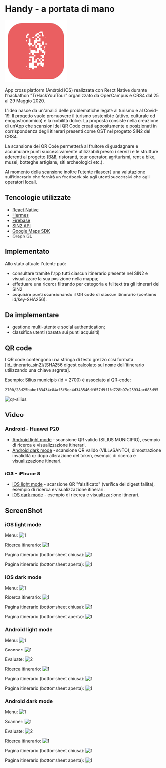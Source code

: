 # Handy - a portata di mano

![alt text](https://raw.githubusercontent.com/marinimau/Handy/master/icon%20(2).png)

App cross platform (Android iOS) realizzata con React Native durante l'hackathon "TrHackYourTour" organizzato da OpenCampus e CRS4 dal 25 al 29 Maggio 2020.

L'idea nasce da un'analisi delle problematiche legate al turismo e al Covid-19. Il progetto vuole promuovere il turismo sostenibile (attivo, culturale ed enogastronomico) e la mobilità dolce. La proposta consiste nella creazione di un’App che scansioni dei QR Code creati appositamente e posizionati in corrispondenza degli itinerari presenti come OST nel progetto SIN2 del CRS4.

La scansione dei QR Code permetterà al fruitore di guadagnare e accumulare punti successivamente utilizzabili presso i servizi e le strutture aderenti al progetto (B&B, ristoranti, tour operator, agriturismi, rent a bike, musei, botteghe artigiane, siti archeologici etc.).

Al momento della scansione inoltre l’utente rilascerà una valutazione sull’itinerario che fornirà un feedback sia agli utenti successivi che agli operatori locali.


## Tencologie utilizzate

* [React Native](https://reactnative.dev/)
* [Hermes](https://hermesengine.dev/)
* [Firebase](https::/firebase.google.com)
* [SIN2 API](https://api.turismoattivo.sardegnaturismo.it/sin2-api)
* [Google Maps SDK](https://developers.google.com/maps/documentation/)
* [Graph QL](https://graphql.org/)

## Implementato

Allo stato attuale l'utente può: 
* consultare tramite l'app tutti ciascun itinerario  presente nel SIN2 e visualizzare la sua posizione nella mappa;
* effettuare una ricerca filtrando per categoria e fulltext tra gli itinerari del SIN2
* acquisire punti scansionando il QR code di ciascun itinerario (contiene id/key-SHA256).

## Da implementare

* gestione multi-utente e social authentication;
* classifica utenti (basata sui punti acquisiti)

## QR code

I QR code contengono una stringa di testo grezzo così formata  [id_itinerario_sin2]/[SHA256 digest calcolato sul nome dell'itinerario utilizzando una chiave segreta].
  
Esempio: Silius municipio (id = 2700) è associato al QR-code:

```2700/28d25babef83434c84af5f5ec4d343546df657d9f16d728b97e25934ac683d95```

![qr-silius](https://raw.githubusercontent.com/marinimau/Handy/master/screenshoot/qr/silius-qr.png)

## Video

### Android - Huawei P20

* [Android light mode](https://youtu.be/k-oXiVdOq1k) - scansione QR valido (SILIUS MUNICIPIO), esempio di ricerca e visualizzazione itinerari.
* [Android dark mode](https://youtu.be/1MfEBz2o-u0) - scansione QR valido (VILLASANTO), dimostrazione invalidità qr dopo alterazione del token, esempio di ricerca e visualizzazione itinerari.

### iOS - iPhone 8

* [iOS light mode](https://youtu.be/shrm2kgtFRc) - scansione QR "falsificato" (verifica del digest fallita), esempio di ricerca e visualizzazione itinerari.
* [iOS dark mode](https://youtu.be/4UqtJ_1EuAY) - esempio di ricerca e visualizzazione itinerari.

## ScreenShot

### iOS light mode

Menu:
![1](https://raw.githubusercontent.com/marinimau/Handy/master/screenshoot/ios/light_mode/Simulator%20Screen%20Shot%20-%20iPhone%2011%20-%202020-05-28%20at%2019.34.32.png)

Ricerca itinerario:
![1](https://raw.githubusercontent.com/marinimau/Handy/master/screenshoot/ios/light_mode/Simulator%20Screen%20Shot%20-%20iPhone%2011%20-%202020-05-28%20at%2019.35.00.png)


Pagina itinerario (bottomsheet chiusa):
![1](https://raw.githubusercontent.com/marinimau/Handy/master/screenshoot/ios/light_mode/Simulator%20Screen%20Shot%20-%20iPhone%2011%20-%202020-05-28%20at%2019.35.08.png)

Pagina itinerario (bottomsheet aperta):
![1](https://raw.githubusercontent.com/marinimau/Handy/master/screenshoot/ios/light_mode/Simulator%20Screen%20Shot%20-%20iPhone%2011%20-%202020-05-28%20at%2019.35.13.png)

### iOS dark mode

Menu:
![1](https://raw.githubusercontent.com/marinimau/Handy/master/screenshoot/ios/dark_mode/Simulator%20Screen%20Shot%20-%20iPhone%2011%20-%202020-05-28%20at%2020.46.19.png)

Ricerca itinerario:
![1](https://raw.githubusercontent.com/marinimau/Handy/master/screenshoot/ios/dark_mode/Simulator%20Screen%20Shot%20-%20iPhone%2011%20-%202020-05-28%20at%2020.47.29.png)


Pagina itinerario (bottomsheet chiusa):
![1](https://raw.githubusercontent.com/marinimau/Handy/master/screenshoot/ios/dark_mode/Simulator%20Screen%20Shot%20-%20iPhone%2011%20-%202020-05-28%20at%2020.46.47.png)

Pagina itinerario (bottomsheet aperta):
![1](https://raw.githubusercontent.com/marinimau/Handy/master/screenshoot/ios/dark_mode/Simulator%20Screen%20Shot%20-%20iPhone%2011%20-%202020-05-28%20at%2020.46.49.png)


### Android light mode

Menu:
![1](https://raw.githubusercontent.com/marinimau/Handy/master/screenshoot/android/lightMode/Screenshot_20200528_201946_com.marinimau.trhackyourtour.jpg)

Scanner:
![1](https://raw.githubusercontent.com/marinimau/Handy/master/screenshoot/android/lightMode/Screenshot_20200528_201941_com.marinimau.trhackyourtour.jpg)

Evaluate:
![2](https://github.com/marinimau/Handy/blob/master/screenshoot/android/lightMode/Screenshot_20200528_201930_com.marinimau.trhackyourtour.jpg)

Ricerca itinerario:
![1](https://raw.githubusercontent.com/marinimau/Handy/master/screenshoot/android/lightMode/Screenshot_20200528_202015_com.marinimau.trhackyourtour.jpg)


Pagina itinerario (bottomsheet chiusa):
![1](https://raw.githubusercontent.com/marinimau/Handy/master/screenshoot/android/lightMode/Screenshot_20200528_202156_host.exp.exponent.jpg)

Pagina itinerario (bottomsheet aperta):
![1](https://raw.githubusercontent.com/marinimau/Handy/master/screenshoot/android/lightMode/Screenshot_20200528_202203_host.exp.exponent.jpg)


### Android dark mode

Menu:
![1](https://raw.githubusercontent.com/marinimau/Handy/master/screenshoot/android/darkMode/Screenshot_20200528_205722_host.exp.exponent.jpg)

Scanner:
![1]()

Evaluate:
![2](https://github.com/marinimau/Handy/blob/master/screenshoot/android/darkMode/Screenshot_20200528_205716_host.exp.exponent.jpg)

Ricerca itinerario:
![1](https://raw.githubusercontent.com/marinimau/Handy/master/screenshoot/android/darkMode/Screenshot_20200528_205741_host.exp.exponent.jpg)


Pagina itinerario (bottomsheet chiusa):
![1](https://raw.githubusercontent.com/marinimau/Handy/master/screenshoot/android/darkMode/Screenshot_20200528_205752_host.exp.exponent.jpg)

Pagina itinerario (bottomsheet aperta):
![1](https://raw.githubusercontent.com/marinimau/Handy/master/screenshoot/android/darkMode/Screenshot_20200528_205756_host.exp.exponent.jpg)






